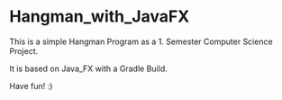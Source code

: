 # Hangman_with_JavaFX

This is a simple Hangman Program as a 1. Semester Computer Science Project. 

It is based on Java_FX with a Gradle Build. 

Have fun! :)
